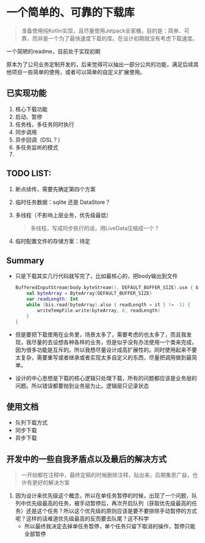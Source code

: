 # 一个简单的、可靠的下载库
> 准备使用纯Kotlin实现，且尽量使用Jetpack全家桶，目的是：简单、可靠，而非是一个为了最快速度下载的库。在设计初期就没有考虑下载速度。

一个简陋的readme，目前处于实现初期

原本为了公司业务定制开发的，后来觉得可以抽出一部分公共的功能，满足后续其他项目一些简单的使用，或者可以简单的自定义扩展使用。



## 已实现功能

1. 核心下载功能
2. 启动、暂停
3. 任务栈，多任务同时执行
4. 同步调用
5. 异步回调（DSL？）
6. 多任务监听的模式
7. 

## TODO LIST:

1. 断点续传，需要先确定第四个方案

2. 临时任务数据：sqlite 还是  DataStore？

3. 多线程（不影响上层业务，优先级最低）

   > 多线程，写成同步执行的话，用LiveData压缩成一个？

4. 临时配置文件的存储方案：待定

## Summary

* 只是下载其实几行代码就写完了，比如最核心的，把body输出到文件

  ```kotlin
  BufferedInputStream(body.byteStream(), DEFAULT_BUFFER_SIZE).use { bis ->
      val byteArray = ByteArray(DEFAULT_BUFFER_SIZE)
      var readLength: Int
      while (bis.read(byteArray).also { readLength = it } != -1) {
          writeTempFile.write(byteArray, 0, readLength)
      }
  }
  ```

* 但是要把下载使用在业务里，场景太多了，需要考虑的也太多了，而且我发现，我尽量的去设想各种各样的业务，但是似乎没有办法使用一个类来完成，因为很多功能是互斥的。所以我想尽量设计成高扩展性的。同时使用起来不要太复杂，需要重写或者继承或者实现太多自定义的东西，尽量把调用做到最简单。
* 设计的中心思想是下载的核心逻辑只处理下载，所有的问题都应该是业务层的问题。所以错误都要抛到业务层为止。逻辑层只记录状态

## 使用文档

* 队列下载方式
* 同步下载
* 异步下载

## 开发中的一些自我矛盾点以及最后的解决方式

> 一开始都在注释中，最终定稿的时候删除注释，贴出来，后期集思广益，也许有更好的解决方案

1. 因为设计来优先级这个概念，所以在单任务暂停的时候，出现了一个问题，队列中优先级最高的任务，被手动暂停后，再次开启队列（获取优先级最高的任务）还是这个任务？所以这个优先级的原则应该是要不要排除手动暂停的方式呢？这样的话难道优先级最高的反而要去队尾？这不科学
   - 所以最终我决定去掉单任务暂停，单个任务只留下取消的操作，暂停只能全部暂停